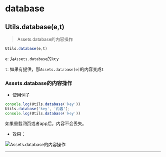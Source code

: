 # database

## Utils.database(e,t)

> Assets.database的内容操作

```javascript
Utils.database(e,t)
```

```e```: 为```Assets.database```的key 

```t```: 如果有提供，那```Assets.database[e]```的内容变成```t```

### Assets.database的内容操作

- 使用例子

```javascript
console.log(Utils.database('key'))
Utils.database('key', '内容');
console.log(Utils.database('key'))
```

如果重载网页或者app后，内容不会丢失。

- 效果：

![Assets.database的内容操作](https://static.codemao.cn/i/24/5/2/19/3447-OC.png)

---